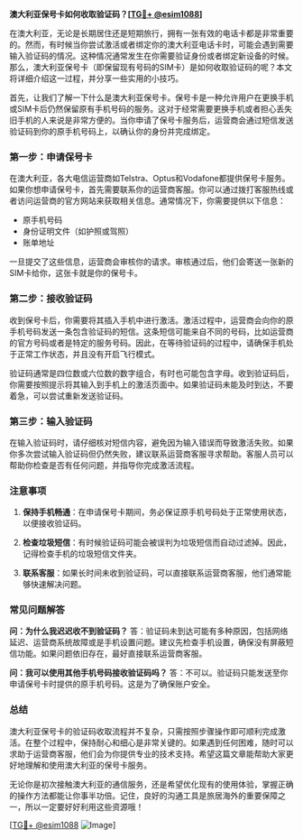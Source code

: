 **澳大利亚保号卡如何收取验证码？[[TG💪+ @esim1088](https://t.me/s/esim1088)]**

在澳大利亚，无论是长期居住还是短期旅行，拥有一张有效的电话卡都是非常重要的。然而，有时候当你尝试激活或者绑定你的澳大利亚电话卡时，可能会遇到需要输入验证码的情况。这种情况通常发生在你需要验证身份或者绑定新设备的时候。那么，澳大利亚保号卡（即保留现有号码的SIM卡）是如何收取验证码的呢？本文将详细介绍这一过程，并分享一些实用的小技巧。

首先，让我们了解一下什么是澳大利亚保号卡。保号卡是一种允许用户在更换手机或SIM卡后仍然保留原有手机号码的服务。这对于经常需要更换手机或者担心丢失旧手机的人来说是非常方便的。当你申请了保号卡服务后，运营商会通过短信发送验证码到你的原手机号码上，以确认你的身份并完成绑定。

### **第一步：申请保号卡**

在澳大利亚，各大电信运营商如Telstra、Optus和Vodafone都提供保号卡服务。如果你想申请保号卡，首先需要联系你的运营商客服。你可以通过拨打客服热线或者访问运营商的官方网站来获取相关信息。通常情况下，你需要提供以下信息：

- 原手机号码
- 身份证明文件（如护照或驾照）
- 账单地址

一旦提交了这些信息，运营商会审核你的请求。审核通过后，他们会寄送一张新的SIM卡给你，这张卡就是你的保号卡。

### **第二步：接收验证码**

收到保号卡后，你需要将其插入手机中进行激活。激活过程中，运营商会向你的原手机号码发送一条包含验证码的短信。这条短信可能来自不同的号码，比如运营商的官方号码或者是特定的服务号码。因此，在等待验证码的过程中，请确保手机处于正常工作状态，并且没有开启飞行模式。

验证码通常是四位数或六位数的数字组合，有时也可能包含字母。收到验证码后，你需要按照提示将其输入到手机上的激活页面中。如果验证码未能及时到达，不要着急，可以尝试重新发送验证码。

### **第三步：输入验证码**

在输入验证码时，请仔细核对短信内容，避免因为输入错误而导致激活失败。如果你多次尝试输入验证码但仍然失败，建议联系运营商客服寻求帮助。客服人员可以帮助你检查是否有任何问题，并指导你完成激活流程。

### **注意事项**

1. **保持手机畅通**：在申请保号卡期间，务必保证原手机号码处于正常使用状态，以便接收验证码。
   
2. **检查垃圾短信**：有时候验证码可能会被误判为垃圾短信而自动过滤掉。因此，记得检查手机的垃圾短信文件夹。

3. **联系客服**：如果长时间未收到验证码，可以直接联系运营商客服，他们通常能够快速解决问题。

### **常见问题解答**

**问：为什么我迟迟收不到验证码？**
答：验证码未到达可能有多种原因，包括网络延迟、运营商系统故障或是手机设置问题。建议先检查手机设置，确保没有屏蔽短信功能。如果问题依旧存在，最好直接联系运营商客服。

**问：我可以使用其他手机号码接收验证码吗？**
答：不可以。验证码只能发送至你申请保号卡时提供的原手机号码。这是为了确保账户安全。

### **总结**

澳大利亚保号卡的验证码收取流程并不复杂，只需按照步骤操作即可顺利完成激活。在整个过程中，保持耐心和细心是非常关键的。如果遇到任何困难，随时可以求助于运营商客服，他们会为你提供专业的技术支持。希望这篇文章能帮助大家更好地理解和使用澳大利亚的保号卡服务。

无论你是初次接触澳大利亚的通信服务，还是希望优化现有的使用体验，掌握正确的操作方法都能让你事半功倍。记住，良好的沟通工具是旅居海外的重要保障之一，所以一定要好好利用这些资源哦！

[[TG💪+ @esim1088](https://t.me/s/esim1088) ![Image](https://i.postimg.cc/4NQfJmqS/Snipaste-2025-05-13-00-14-12.png)]